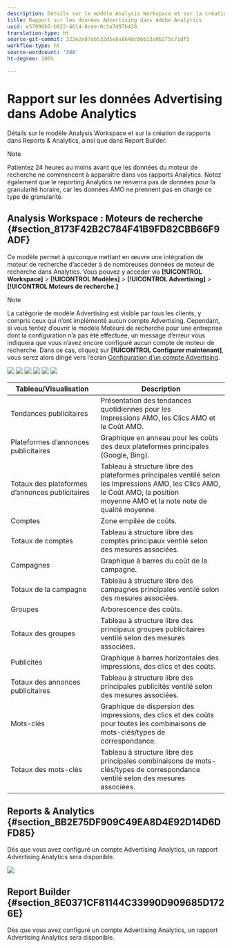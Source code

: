 ```yaml
---
description: Détails sur le modèle Analysis Workspace et sur la création de rapports dans Reports & Analytics, ainsi que dans Report Builder.
title: Rapport sur les données Advertising dans Adobe Analytics
uuid: e57996b5-b922-4614-8cee-0c1a7d97b428
translation-type: ht
source-git-commit: 322e2e87ab532d5e8a864dc06613a9b275c71df5
workflow-type: ht
source-wordcount: '388'
ht-degree: 100%

---
```



# Rapport sur les données Advertising dans Adobe Analytics

Détails sur le modèle Analysis Workspace et sur la création de rapports dans Reports &amp; Analytics, ainsi que dans Report Builder.

>[!NOTE]
>
>Patientez 24 heures au moins avant que les données du moteur de recherche ne commencent à apparaître dans vos rapports Analytics. Notez également que le reporting Analytics ne renverra pas de données pour la granularité horaire, car les données AMO ne prennent pas en charge ce type de granularité.

## Analysis Workspace : Moteurs de recherche {#section_8173F42B2C784F41B9FD82CBB66F9ADF}

Ce modèle permet à quiconque mettant en œuvre une intégration de moteur de recherche d’accéder à de nombreuses données de moteur de recherche dans Analytics. Vous pouvez y accéder via **[!UICONTROL Workspace]** > **[!UICONTROL Modèles]** > **[!UICONTROL Advertising]** > **[!UICONTROL Moteurs de recherche.]**

>[!NOTE]
>
>La catégorie de modèle Advertising est visible par tous les clients, y compris ceux qui n’ont implémenté aucun compte Advertising. Cependant, si vous tentez d’ouvrir le modèle Moteurs de recherche pour une entreprise dont la configuration n’a pas été effectuée, un message d’erreur vous indiquera que vous n’avez encore configuré aucun compte de moteur de recherche. Dans ce cas, cliquez sur **[!UICONTROL Configurer maintenant]**, vous serez alors dirigé vers l’écran [Configuration d’un compte Advertising](/help/integrate/c-advertising-analytics/c-adanalytics-workflow/aa-create-ad-account.md).

![](assets/aa_aw.png)  ![](assets/aa_aw2.png) ![](assets/aa_aw3.png) ![](assets/aa_aw4.png)  ![](assets/aa_aw5.png) ![](assets/aa_aw6.png)

| Tableau/Visualisation | Description |
|--- |--- |
| Tendances publicitaires | Présentation des tendances quotidiennes pour les Impressions AMO, les Clics AMO et le Coût AMO. |
| Plateformes d’annonces publicitaires | Graphique en anneau pour les coûts des deux plateformes principales (Google, Bing). |
| Totaux des plateformes d’annonces publicitaires | Tableau à structure libre des plateformes principales ventilé selon les Impressions AMO, les Clics AMO, le Coût AMO, la position moyenne AMO et la note note de qualité moyenne. |
| Comptes | Zone empilée de coûts. |
| Totaux de comptes | Tableau à structure libre des comptes principaux ventilé selon des mesures associées. |
| Campagnes | Graphique à barres du coût de la campagne. |
| Totaux de la campagne | Tableau à structure libre des campagnes principales ventilé selon des mesures associées. |
| Groupes | Arborescence des coûts. |
| Totaux des groupes | Tableau à structure libre des principaux groupes publicitaires ventilé selon des mesures associées. |
| Publicités | Graphique à barres horizontales des impressions, des clics et des coûts. |
| Totaux des annonces publicitaires | Tableau à structure libre des principales publicités ventilé selon des mesures associées. |
| Mots-clés | Graphique de dispersion des impressions, des clics et des coûts pour toutes les combinaisons de mots-clés/types de correspondance. |
| Totaux des mots-clés | Tableau à structure libre des principales combinaisons de mots-clés/types de correspondance ventilé selon des mesures associées. |

## Reports &amp; Analytics {#section_BB2E75DF909C49EA8D4E92D14D6DFD85}

Dès que vous avez configuré un compte Advertising Analytics, un rapport Advertising Analytics sera disponible.

![](assets/aa_randa.png)

## Report Builder {#section_8E0371CF81144C33990D909685D1726E}

Dès que vous avez configuré un compte Advertising Analytics, un rapport Advertising Analytics sera disponible.
